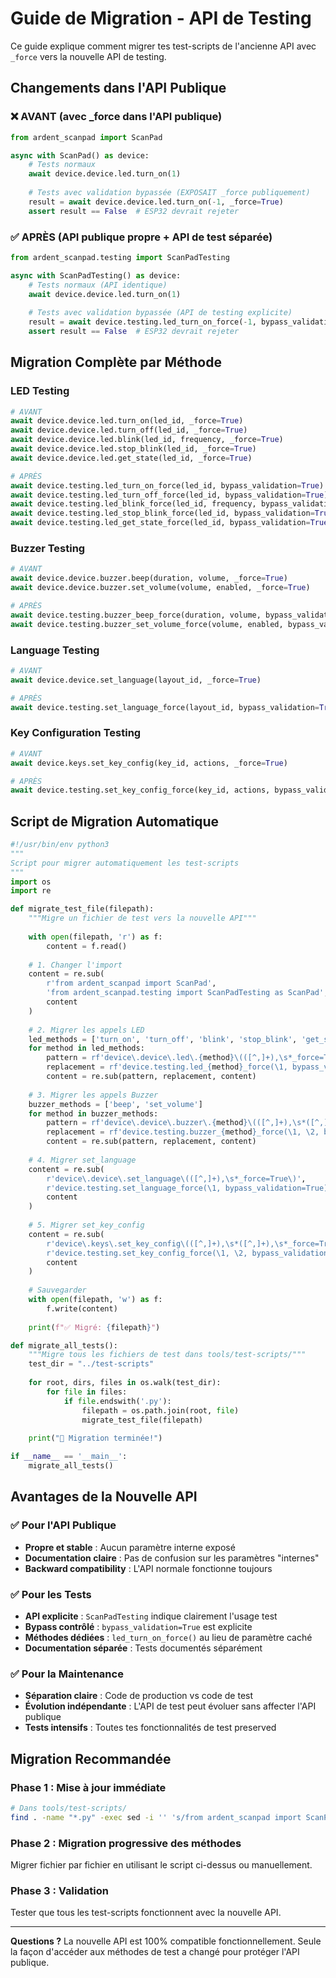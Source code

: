 # Guide de Migration - API de Testing

Ce guide explique comment migrer tes test-scripts de l'ancienne API avec `_force` vers la nouvelle API de testing.

## Changements dans l'API Publique

### ❌ AVANT (avec _force dans l'API publique)
```python
from ardent_scanpad import ScanPad

async with ScanPad() as device:
    # Tests normaux
    await device.device.led.turn_on(1)
    
    # Tests avec validation bypassée (EXPOSAIT _force publiquement)
    result = await device.device.led.turn_on(-1, _force=True)
    assert result == False  # ESP32 devrait rejeter
```

### ✅ APRÈS (API publique propre + API de test séparée)
```python
from ardent_scanpad.testing import ScanPadTesting

async with ScanPadTesting() as device:
    # Tests normaux (API identique)
    await device.device.led.turn_on(1)
    
    # Tests avec validation bypassée (API de testing explicite)
    result = await device.testing.led_turn_on_force(-1, bypass_validation=True)
    assert result == False  # ESP32 devrait rejeter
```

## Migration Complète par Méthode

### LED Testing
```python
# AVANT
await device.device.led.turn_on(led_id, _force=True)
await device.device.led.turn_off(led_id, _force=True)
await device.device.led.blink(led_id, frequency, _force=True)
await device.device.led.stop_blink(led_id, _force=True)
await device.device.led.get_state(led_id, _force=True)

# APRÈS
await device.testing.led_turn_on_force(led_id, bypass_validation=True)
await device.testing.led_turn_off_force(led_id, bypass_validation=True)
await device.testing.led_blink_force(led_id, frequency, bypass_validation=True)
await device.testing.led_stop_blink_force(led_id, bypass_validation=True)
await device.testing.led_get_state_force(led_id, bypass_validation=True)
```

### Buzzer Testing
```python
# AVANT
await device.device.buzzer.beep(duration, volume, _force=True)
await device.device.buzzer.set_volume(volume, enabled, _force=True)

# APRÈS
await device.testing.buzzer_beep_force(duration, volume, bypass_validation=True)
await device.testing.buzzer_set_volume_force(volume, enabled, bypass_validation=True)
```

### Language Testing
```python
# AVANT
await device.device.set_language(layout_id, _force=True)

# APRÈS
await device.testing.set_language_force(layout_id, bypass_validation=True)
```

### Key Configuration Testing
```python
# AVANT
await device.keys.set_key_config(key_id, actions, _force=True)

# APRÈS
await device.testing.set_key_config_force(key_id, actions, bypass_validation=True)
```

## Script de Migration Automatique

```python
#!/usr/bin/env python3
"""
Script pour migrer automatiquement les test-scripts
"""
import os
import re

def migrate_test_file(filepath):
    """Migre un fichier de test vers la nouvelle API"""
    
    with open(filepath, 'r') as f:
        content = f.read()
    
    # 1. Changer l'import
    content = re.sub(
        r'from ardent_scanpad import ScanPad',
        'from ardent_scanpad.testing import ScanPadTesting as ScanPad',
        content
    )
    
    # 2. Migrer les appels LED
    led_methods = ['turn_on', 'turn_off', 'blink', 'stop_blink', 'get_state']
    for method in led_methods:
        pattern = rf'device\.device\.led\.{method}\(([^,]+),\s*_force=True\)'
        replacement = rf'device.testing.led_{method}_force(\1, bypass_validation=True)'
        content = re.sub(pattern, replacement, content)
    
    # 3. Migrer les appels Buzzer
    buzzer_methods = ['beep', 'set_volume']
    for method in buzzer_methods:
        pattern = rf'device\.device\.buzzer\.{method}\(([^,]+),\s*([^,]+),\s*_force=True\)'
        replacement = rf'device.testing.buzzer_{method}_force(\1, \2, bypass_validation=True)'
        content = re.sub(pattern, replacement, content)
    
    # 4. Migrer set_language
    content = re.sub(
        r'device\.device\.set_language\(([^,]+),\s*_force=True\)',
        r'device.testing.set_language_force(\1, bypass_validation=True)',
        content
    )
    
    # 5. Migrer set_key_config
    content = re.sub(
        r'device\.keys\.set_key_config\(([^,]+),\s*([^,]+),\s*_force=True\)',
        r'device.testing.set_key_config_force(\1, \2, bypass_validation=True)',
        content
    )
    
    # Sauvegarder
    with open(filepath, 'w') as f:
        f.write(content)
    
    print(f"✅ Migré: {filepath}")

def migrate_all_tests():
    """Migre tous les fichiers de test dans tools/test-scripts/"""
    test_dir = "../test-scripts"
    
    for root, dirs, files in os.walk(test_dir):
        for file in files:
            if file.endswith('.py'):
                filepath = os.path.join(root, file)
                migrate_test_file(filepath)
    
    print("🎉 Migration terminée!")

if __name__ == '__main__':
    migrate_all_tests()
```

## Avantages de la Nouvelle API

### ✅ Pour l'API Publique
- **Propre et stable** : Aucun paramètre interne exposé
- **Documentation claire** : Pas de confusion sur les paramètres "internes"
- **Backward compatibility** : L'API normale fonctionne toujours

### ✅ Pour les Tests
- **API explicite** : `ScanPadTesting` indique clairement l'usage test
- **Bypass contrôlé** : `bypass_validation=True` est explicite
- **Méthodes dédiées** : `led_turn_on_force()` au lieu de paramètre caché
- **Documentation séparée** : Tests documentés séparément

### ✅ Pour la Maintenance
- **Séparation claire** : Code de production vs code de test
- **Évolution indépendante** : L'API de test peut évoluer sans affecter l'API publique
- **Tests intensifs** : Toutes tes fonctionnalités de test preserved

## Migration Recommandée

### Phase 1 : Mise à jour immédiate
```bash
# Dans tools/test-scripts/
find . -name "*.py" -exec sed -i '' 's/from ardent_scanpad import ScanPad/from ardent_scanpad.testing import ScanPadTesting as ScanPad/g' {} \;
```

### Phase 2 : Migration progressive des méthodes
Migrer fichier par fichier en utilisant le script ci-dessus ou manuellement.

### Phase 3 : Validation
Tester que tous les test-scripts fonctionnent avec la nouvelle API.

---

**Questions ?** La nouvelle API est 100% compatible fonctionnellement. Seule la façon d'accéder aux méthodes de test a changé pour protéger l'API publique.